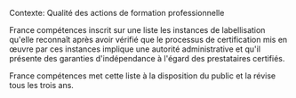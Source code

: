 Contexte: Qualité des actions de formation professionnelle

France compétences inscrit sur une liste les instances de labellisation qu'elle reconnaît après avoir vérifié que le processus de certification mis en œuvre par ces instances implique une autorité administrative et qu'il présente des garanties d'indépendance à l'égard des prestataires certifiés.

France compétences met cette liste à la disposition du public et la révise tous les trois ans.